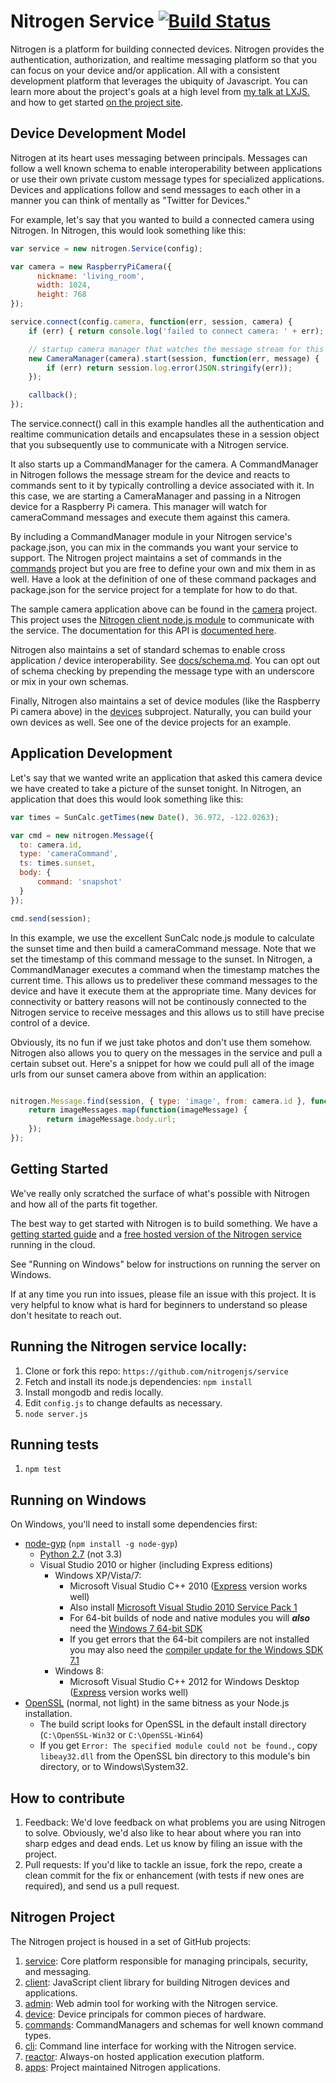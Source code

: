 # Nitrogen Service [![Build Status](https://secure.travis-ci.org/nitrogenjs/service.png?branch=master)](https://travis-ci.org/nitrogenjs/service)

Nitrogen is a platform for building connected devices.  Nitrogen provides the authentication, authorization, and realtime messaging platform so that you can focus on your device and/or application.  All with a consistent development platform that leverages the ubiquity of Javascript.  You can learn more about the project's goals at a high level from [my talk at LXJS.](https://www.youtube.com/watch?v=xV0x3boaZwU) and how to get started [on the project site](http://nitrogen.io).

## Device Development Model

Nitrogen at its heart uses messaging between principals. Messages can follow a well known schema to enable interoperability between applications or use their own private custom message types for specialized applications. Devices and applications follow and send messages to each other in a manner you can think of mentally as "Twitter for Devices."

For example, let's say that you wanted to build a connected camera using Nitrogen.  In Nitrogen, this would look something like this:

``` javascript
var service = new nitrogen.Service(config);

var camera = new RaspberryPiCamera({
      nickname: 'living_room',
      width: 1024,
      height: 768
});

service.connect(config.camera, function(err, session, camera) {
    if (err) { return console.log('failed to connect camera: ' + err); }

    // startup camera manager that watches the message stream for this camera.
    new CameraManager(camera).start(session, function(err, message) {
        if (err) return session.log.error(JSON.stringify(err));
    });

    callback();
});
```

The service.connect() call in this example handles all the authentication and realtime communication details and encapsulates these in a session object that you subsequently use to communicate with a Nitrogen service.

It also starts up a CommandManager for the camera.  A CommandManager in Nitrogen follows the message stream for the device and reacts to commands sent to it by typically controlling a device associated with it.  In this case, we are starting a CameraManager and passing in a Nitrogen device for a Raspberry Pi camera.  This manager will watch for cameraCommand messages and execute them against this camera.

By including a CommandManager module in your Nitrogen service's package.json, you can mix in the commands you want your service to support. The Nitrogen project maintains a set of commands in the [commands](http://github.com/nitrogenjs/commands) project but you are free to define your own and mix them in as well. Have a look at the definition of one of these command packages and package.json for the service project for a template for how to do that.

The sample camera application above can be found in the [camera](https://github.com/nitrogenjs/camera) project. This project uses the [Nitrogen client node.js module](http://github.com/nitrogenjs/client) to communicate with the service.  The documentation for this API is [documented here](http://nitrogen.io/docs/client/index.html).

Nitrogen also maintains a set of standard schemas to enable cross application / device interoperability.  See [docs/schema.md](docs/schemas.md).  You can opt out of schema checking by prepending the message type with an underscore or mix in your own schemas.

Finally, Nitrogen also maintains a set of device modules (like the Raspberry Pi camera above) in the [devices](https://github.com/nitrogenjs/ic) subproject.  Naturally, you can build your own devices as well.  See one of the device projects for an example.

## Application Development

Let's say that we wanted write an application that asked this camera device we have created to take a picture of the sunset tonight.  In Nitrogen, an application that does this would look something like this:

``` javascript
var times = SunCalc.getTimes(new Date(), 36.972, -122.0263);

var cmd = new nitrogen.Message({
  to: camera.id,
  type: 'cameraCommand',
  ts: times.sunset,
  body: {
      command: 'snapshot'
  }
});

cmd.send(session);
```

In this example, we use the excellent SunCalc node.js module to calculate the sunset time and then build a cameraCommand message.  Note that we set the timestamp of this command message to the sunset.  In Nitrogen, a CommandManager executes a command when the timestamp matches the current time.  This allows us to predeliver these command messages to the device and have it execute them at the appropriate time.  Many devices for connectivity or battery reasons will not be continously connected to the Nitrogen service to receive messages and this allows us to still have precise control of a device.

Obviously, its no fun if we just take photos and don't use them somehow.  Nitrogen also allows you to query on the messages in the service and pull a certain subset out.  Here's a snippet for how we could pull all of the image urls from our sunset camera above from within an application:

``` javascript

nitrogen.Message.find(session, { type: 'image', from: camera.id }, function(err, imageMessages) {
    return imageMessages.map(function(imageMessage) {
        return imageMessage.body.url;
    });
});
```

## Getting Started

We've really only scratched the surface of what's possible with Nitrogen and how all of the parts fit together.

The best way to get started with Nitrogen is to build something. We have a [getting started guide](http://nitrogen.io/guides/start/setup.html) and a [free hosted version of the Nitrogen service](https://admin.nitrogen.io) running in the cloud.

See "Running on Windows" below for instructions on running the server on Windows.

If at any time you run into issues, please file an issue with this project. It is very helpful to know what is hard for beginners to understand so please don't hesitate to reach out.

## Running the Nitrogen service locally:

1. Clone or fork this repo: `https://github.com/nitrogenjs/service`
2. Fetch and install its node.js dependencies: `npm install`
3. Install mongodb and redis locally.
4. Edit `config.js` to change defaults as necessary.
5. `node server.js`

## Running tests

1. `npm test`

## Running on Windows

On Windows, you'll need to install some dependencies first:
 - [node-gyp](https://github.com/TooTallNate/node-gyp/) (`npm install -g node-gyp`)
   - [Python 2.7](http://www.python.org/download/releases/2.7.3#download) (not 3.3)
   - Visual Studio 2010 or higher (including Express editions)
     - Windows XP/Vista/7:
       - Microsoft Visual Studio C++ 2010 ([Express](http://go.microsoft.com/?linkid=9709949) version works well)
       - Also install [Microsoft Visual Studio 2010 Service Pack 1](http://www.microsoft.com/en-us/download/details.aspx?displaylang=en&id=23691)
       - For 64-bit builds of node and native modules you will _**also**_ need the [Windows 7 64-bit SDK](http://www.microsoft.com/en-us/download/details.aspx?id=8279)
       - If you get errors that the 64-bit compilers are not installed you may also need the [compiler update for the Windows SDK 7.1](http://www.microsoft.com/en-us/download/details.aspx?id=4422)
     - Windows 8:
       - Microsoft Visual Studio C++ 2012 for Windows Desktop ([Express](http://go.microsoft.com/?linkid=9816758) version works well)
 - [OpenSSL](http://slproweb.com/products/Win32OpenSSL.html) (normal, not light)
   in the same bitness as your Node.js installation.
   - The build script looks for OpenSSL in the default install directory  (`C:\OpenSSL-Win32` or `C:\OpenSSL-Win64`)
   - If you get `Error: The specified module could not be found.`, copy `libeay32.dll` from the OpenSSL bin directory to this module's bin directory, or to Windows\System32.

## How to contribute

1.  Feedback:  We'd love feedback on what problems you are using Nitrogen to solve.  Obviously, we'd also like to hear about where you ran into sharp edges and dead ends.   Let us know by filing an issue with the project.
2.  Pull requests:  If you'd like to tackle an issue, fork the repo, create a clean commit for the fix or enhancement (with tests if new ones are required), and send us a pull request.

## Nitrogen Project

The Nitrogen project is housed in a set of GitHub projects:

1. [service](https://github.com/nitrogenjs/service): Core platform responsible for managing principals, security, and messaging.
2. [client](https://github.com/nitrogenjs/client): JavaScript client library for building Nitrogen devices and applications.
3. [admin](https://github.com/nitrogenjs/admin): Web admin tool for working with the Nitrogen service.
4. [device](https://github.com/nitrogenjs/devices): Device principals for common pieces of hardware.
5. [commands](https://github.com/nitrogenjs/commands): CommandManagers and schemas for well known command types.
6. [cli](https://github.com/nitrogenjs/cli): Command line interface for working with the Nitrogen service.
7. [reactor](https://github.com/nitrogenjs/reactor): Always-on hosted application execution platform.
8. [apps](https://github.com/nitrogenjs/apps): Project maintained Nitrogen applications.
